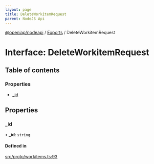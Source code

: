 ```yaml
---
layout: page
title: DeleteWorkitemRequest
parent: NodeJS Api
---
```

[@openiap/nodeapi](../README.md) / [Exports](../modules.md) / DeleteWorkitemRequest

# Interface: DeleteWorkitemRequest

## Table of contents

### Properties

- [\_id](DeleteWorkitemRequest.md#_id)

## Properties

### \_id

• **\_id**: `string`

#### Defined in

[src/proto/workitems.ts:93](https://github.com/openiap/nodeapi/blob/a6b5438/src/proto/workitems.ts#L93)

